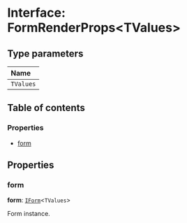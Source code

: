 # Interface: FormRenderProps\<TValues>

## Type parameters

| Name |
| :------ |
| `TValues` |

## Table of contents

### Properties

* [form](/auto-docs/editor/interfaces/FormRenderProps.md#form)

## Properties

### form

**form**: [`IForm`](/auto-docs/editor/interfaces/IForm.md)<`TValues`>

Form instance.
